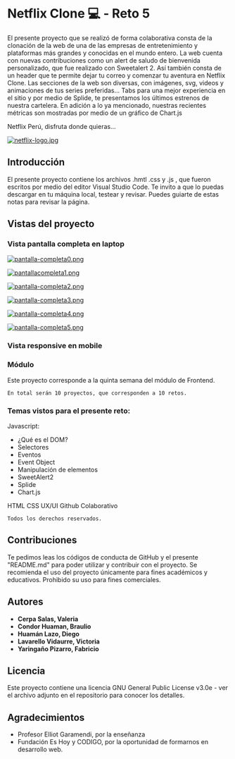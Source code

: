 # Netflix Clone 💻 - Reto 5

El presente proyecto que se realizó de forma colaborativa consta de la clonación de la web de una de las empresas de entretenimiento y plataformas más grandes y conocidas en el mundo entero.
La web cuenta con nuevas contribuciones como un alert de saludo de bienvenida personalizado, que fue realizado con Sweetalert 2. Así también consta de un header que te permite dejar tu correo y comenzar tu aventura en Netflix Clone. Las secciones de la web son diversas, con imágenes, svg, videos y animaciones de tus series preferidas... Tabs para una mejor experiencia en el sitio y por medio de Splide, te presentamos los últimos estrenos de nuestra cartelera. En adición a lo ya mencionado, nuestras recientes métricas son mostradas por medio de un gráfico de Chart.js

Netflix Perú, disfruta donde quieras...

[![netflix-logo.jpg](https://i.postimg.cc/4x7rSLFs/netflix-logo.jpg)](https://postimg.cc/Js86yqL2)

## Introducción

El presente proyecto contiene los archivos .hmtl .css y .js , que fueron escritos por medio del editor Visual Studio Code.
Te invito a que lo puedas descargar en tu máquina local, testear y revisar. Puedes guiarte de estas notas para revisar la página.

## Vistas del proyecto

### Vista pantalla completa en laptop

[![pantalla-completa0.png](https://i.postimg.cc/pXT8RhFL/pantalla-completa0.png)](https://postimg.cc/kD0Dy5s0)

[![pantallacompleta1.png](https://i.postimg.cc/ZK1HCxZq/pantallacompleta1.png)](https://postimg.cc/nCGBW7X8)

[![pantalla-completa2.png](https://i.postimg.cc/sxGnN6yt/pantalla-completa2.png)](https://postimg.cc/8fDBFb7H)

[![pantalla-completa3.png](https://i.postimg.cc/2S70MBR8/pantalla-completa3.png)](https://postimg.cc/v4D76TZp)

[![pantalla-completa4.png](https://i.postimg.cc/8zZhLdgW/pantalla-completa4.png)](https://postimg.cc/DSbJTXZy)

[![pantalla-completa5.png](https://i.postimg.cc/VvFFT3pZ/pantalla-completa5.png)](https://postimg.cc/YLhgLypQ)

### Vista responsive en mobile

### Módulo

Este proyecto corresponde a la quinta semana del módulo de Frontend.

```
En total serán 10 proyectos, que corresponden a 10 retos.
```

### Temas vistos para el presente reto:

Javascript:

- ¿Qué es el DOM?
- Selectores
- Eventos
- Event Object
- Manipulación de elementos
- SweetAlert2
- Splide
- Chart.js

HTML
CSS
UX/UI
Github Colaborativo

```
Todos los derechos reservados.
```

## Contribuciones

Te pedimos leas los códigos de conducta de GitHub y el presente "README.md" para poder utilizar y contribuir con el proyecto. Se recomienda el uso del proyecto únicamente para fines académicos y educativos. Prohibido su uso para fines comerciales.

## Autores

- **Cerpa Salas, Valeria**
- **Condor Huaman, Braulio**
- **Huamán Lazo, Diego**
- **Lavarello Vidaurre, Victoria**
- **Yaringaño Pizarro, Fabricio**

## Licencia

Este proyecto contiene una licencia GNU General Public License v3.0e - ver el archivo adjunto en el repositorio para conocer los detalles.

## Agradecimientos

- Profesor Elliot Garamendi, por la enseñanza
- Fundación Es Hoy y CODIGO, por la oportunidad de formarnos en desarrollo web.
